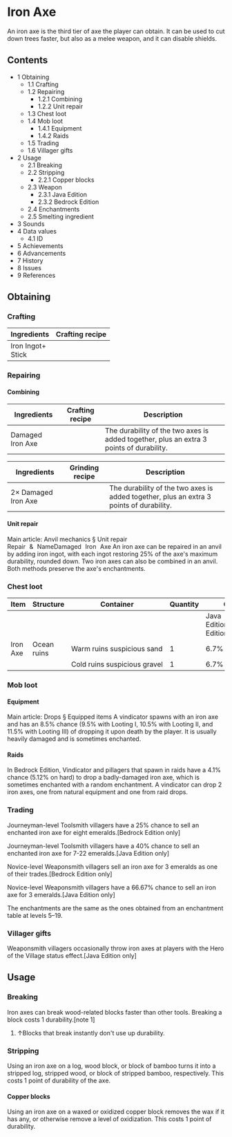 # Iron Axe
An iron axe is the third tier of axe the player can obtain. It can be used to cut down trees faster, but also as a melee weapon, and it can disable shields.

## Contents
- 1 Obtaining
	- 1.1 Crafting
	- 1.2 Repairing
		- 1.2.1 Combining
		- 1.2.2 Unit repair
	- 1.3 Chest loot
	- 1.4 Mob loot
		- 1.4.1 Equipment
		- 1.4.2 Raids
	- 1.5 Trading
	- 1.6 Villager gifts
- 2 Usage
	- 2.1 Breaking
	- 2.2 Stripping
		- 2.2.1 Copper blocks
	- 2.3 Weapon
		- 2.3.1 Java Edition
		- 2.3.2 Bedrock Edition
	- 2.4 Enchantments
	- 2.5 Smelting ingredient
- 3 Sounds
- 4 Data values
	- 4.1 ID
- 5 Achievements
- 6 Advancements
- 7 History
- 8 Issues
- 9 References

## Obtaining
### Crafting
| Ingredients           | Crafting recipe |
|-----------------------|-----------------|
| Iron Ingot+<br/>Stick |                 |

### Repairing
#### Combining
| Ingredients      | Crafting recipe | Description                                                                             |
|------------------|-----------------|-----------------------------------------------------------------------------------------|
| Damaged Iron Axe |                 | The durability of the two axes is added together, plus an extra 3 points of durability. |

| Ingredients         | Grinding recipe | Description                                                                             |
|---------------------|-----------------|-----------------------------------------------------------------------------------------|
| 2× Damaged Iron Axe |                 | The durability of the two axes is added together, plus an extra 3 points of durability. |

#### Unit repair
Main article: Anvil mechanics § Unit repair
Repair & NameDamaged Iron Axe
An iron axe can be repaired in an anvil by adding iron ingot, with each ingot restoring 25% of the axe's maximum durability, rounded down. Two iron axes can also be combined in an anvil. Both methods preserve the axe's enchantments.

### Chest loot
| Item     | Structure   | Container                    | Quantity | Chance                         |
|----------|-------------|------------------------------|----------|--------------------------------|
|          |             |                              |          | Java EditionandBedrock Edition |
| Iron Axe | Ocean ruins | Warm ruins suspicious sand   | 1        | 6.7%                           |
|          |             | Cold ruins suspicious gravel | 1        | 6.7%                           |

### Mob loot
#### Equipment
Main article: Drops § Equipped items
A vindicator spawns with an iron axe and has an 8.5% chance (9.5% with Looting I, 10.5% with Looting II, and 11.5% with Looting III) of dropping it upon death by the player. It is usually heavily damaged and is sometimes enchanted.

#### Raids
In Bedrock Edition, Vindicator and pillagers that spawn in raids have a 4.1% chance (5.12% on hard) to drop a badly-damaged iron axe, which is sometimes enchanted with a random enchantment. A vindicator can drop 2 iron axes, one from natural equipment and one from raid drops.

### Trading
Journeyman-level Toolsmith villagers have a 25% chance to sell an enchanted iron axe for eight emeralds.‌[Bedrock Edition  only]

Journeyman-level Toolsmith villagers have a 40% chance to sell an enchanted iron axe for 7-22 emeralds.‌[Java Edition  only]

Novice-level Weaponsmith villagers sell an iron axe for 3 emeralds as one of their trades.‌[Bedrock Edition  only]

Novice-level Weaponsmith villagers have a 66.67% chance to sell an iron axe for 3 emeralds.‌[Java Edition  only]

The enchantments are the same as the ones obtained from an enchantment table at levels 5–19.

### Villager gifts
Weaponsmith villagers occasionally throw iron axes at players with the Hero of the Village status effect.‌[Java Edition  only]

## Usage
### Breaking
Iron axes can break wood-related blocks faster than other tools. Breaking a block costs 1 durability.[note 1]

1. ↑Blocks that break instantly don't use up durability.

### Stripping
Using an iron axe on a log, wood block, or block of bamboo turns it into a stripped log, stripped wood, or block of stripped bamboo, respectively. This costs 1 point of durability of the axe.

#### Copper blocks
Using an iron axe on a waxed or oxidized copper block removes the wax if it has any, or otherwise remove a level of oxidization. This costs 1 point of durability.

